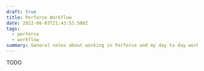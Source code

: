 ```yaml
---
draft: true
title: Perforce Workflow
date: 2022-08-03T21:43:53.506Z
tags:
  - perforce
  - workflow
summary: General notes about working in Perforce and my day to day workflow.
---
```

TODO